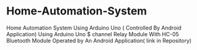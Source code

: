 # Home-Automation-System
Home Automation System Using Arduino Uno ( Controlled By Android Application) 
Using Arduino Uno
$ channel Relay Module
With HC-05 Bluetooth Module
Operated by An Android Application( link in Repository)
